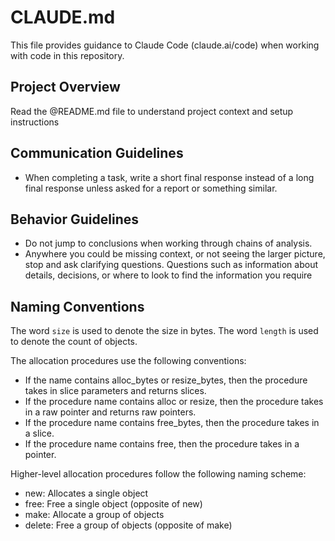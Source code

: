 # CLAUDE.md

This file provides guidance to Claude Code (claude.ai/code) when working with code in this repository.

## Project Overview

Read the @README.md file to understand project context and setup instructions

## Communication Guidelines

- When completing a task, write a short final response instead of a long final response unless asked for a report or something similar.

## Behavior Guidelines

- Do not jump to conclusions when working through chains of analysis.
- Anywhere you could be missing context, or not seeing the larger picture, stop and ask clarifying questions. Questions such as information about details, decisions, or where to look to find the information you require

## Naming Conventions

The word `size` is used to denote the size in bytes. The word `length` is used to denote the count of objects.

The allocation procedures use the following conventions:

- If the name contains alloc_bytes or resize_bytes, then the procedure takes in slice parameters and returns slices.
- If the procedure name contains alloc or resize, then the procedure takes in a raw pointer and returns raw pointers.
- If the procedure name contains free_bytes, then the procedure takes in a slice.
- If the procedure name contains free, then the procedure takes in a pointer.

Higher-level allocation procedures follow the following naming scheme:

- new: Allocates a single object
- free: Free a single object (opposite of new)
- make: Allocate a group of objects
- delete: Free a group of objects (opposite of make)
